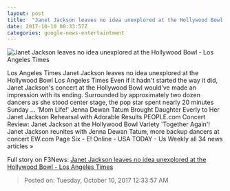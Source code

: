 ```yaml
---
layout: post
title:  "Janet Jackson leaves no idea unexplored at the Hollywood Bowl - Los Angeles Times"
date: 2017-10-10 00:33:57Z
categories: google-news-entertaintment
---
```


![Janet Jackson leaves no idea unexplored at the Hollywood Bowl - Los Angeles Times](http://www.trbimg.com/img-59dc1554/turbine/la-et-ms-janet-jackson-hollywood-bowl-review-20171009)

Los Angeles Times Janet Jackson leaves no idea unexplored at the Hollywood Bowl Los Angeles Times Even if it hadn't started the way it did, Janet Jackson's concert at the Hollywood Bowl would've made an impression with its ending. Surrounded by approximately two dozen dancers as she stood center stage, the pop star spent nearly 20 minutes Sunday ... 'Mom Life!' Jenna Dewan Tatum Brought Daughter Everly to Her Janet Jackson Rehearsal with Adorable Results PEOPLE.com Concert Review: Janet Jackson at the Hollywood Bowl Variety 'Together Again'! Janet Jackson reunites with Jenna Dewan Tatum, more backup dancers at concert EW.com Page Six - E! Online - USA TODAY - Us Weekly all 34 news articles »


Full story on F3News: [Janet Jackson leaves no idea unexplored at the Hollywood Bowl - Los Angeles Times](http://www.f3nws.com/n/Se4zrE)

> Posted on: Tuesday, October 10, 2017 12:33:57 AM
